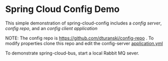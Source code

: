 Spring Cloud Config Demo
========================

This simple demonstration of spring-cloud-config includes a *config server*, *config repo*, and an *config client application*

NOTE: The config repo is https://github.com/dturanski/config-repo . To modify properties clone this repo and edit the config-server [application.yml](https://github.com/dturanski/spring-cloud-config-demo/blob/master/config-server/src/main/resources/application.yml)

To demonstrate spring-cloud-bus, start a local Rabbit MQ sever.